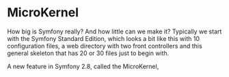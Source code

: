 # MicroKernel

How big is Symfony really? And how little can we make it? Typically we start with the
Symfony Standard Edition, which looks a bit like this with 10 configuration files, 
a web directory with two front controllers and this general skeleton that has 20 or 30
files just to begin with. 

A new feature in Symfony 2.8, called the MicroKernel, 
